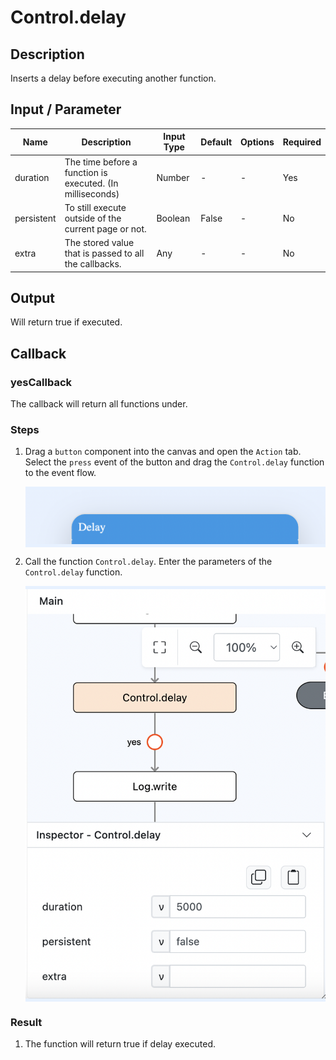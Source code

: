 # Control.delay

## Description

Inserts a delay before executing another function.

## Input / Parameter

| Name | Description | Input Type | Default | Options | Required |
| ------ | ------ | ------ | ------ | ------ | ------ |
| duration | The time before a function is executed. (In milliseconds)  | Number | - | - | Yes |
| persistent | To still execute outside of the current page or not.  | Boolean | False | - | No |
| extra | The stored value that is passed to all the callbacks. | Any | - | - | No |

## Output

Will return true if executed.

## Callback

### yesCallback

The callback will return all functions under.

### Steps

1. Drag a `button` component into the canvas and open the `Action` tab. Select the `press` event of the button and drag the `Control.delay` function to the event flow.

    <div style="display:flex; align-items:center; justify-content:center; background-color: #E7F1FF;">
        <img src="./delay-step-1.png"
        style="width: 100%; padding: 5px;"/>
    </div>
2. Call the function `Control.delay`. Enter the parameters of the `Control.delay` function.

    <div style="display:flex; align-items:center; justify-content:center; background-color: #E7F1FF;">
        <img src="./delay-step-2.png"
        style="width: 100%; padding: 5px;"/>
    </div>

### Result
1. The function will return true if delay executed.
